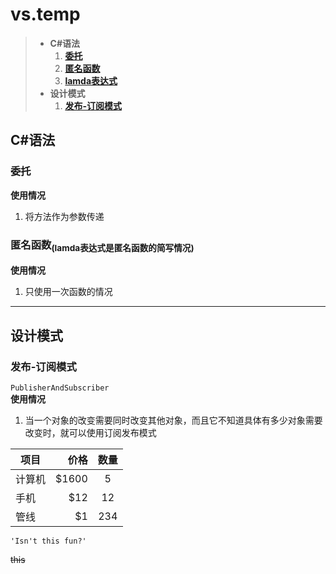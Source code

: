 ﻿# vs.temp
> * **C#语法**
>	1. **[委托](#委托)**
>	2. **[匿名函数](#匿名函数)**
>	3. **[lamda表达式](#匿名函数)**
> * **设计模式**
>	1. **[发布-订阅模式](#发布-订阅模式)**

## C#语法
### 委托
**使用情况**
1. 将方法作为参数传递
### 匿名函数<sub>(lamda表达式是匿名函数的简写情况)</sub>
**使用情况**
1. 只使用一次函数的情况
***
## 设计模式
### 发布-订阅模式
`PublisherAndSubscriber`</br>
**使用情况**
1. 当一个对象的改变需要同时改变其他对象，而且它不知道具体有多少对象需要改变时，就可以使用订阅发布模式

| 项目        | 价格   |  数量  |
| --------   | -----:  | :----:  |
| 计算机     | \$1600 |   5     |
| 手机        |   \$12   |   12   |
| 管线        |    \$1    |  234  |

`'Isn't this fun?'`

 ~~this~~
